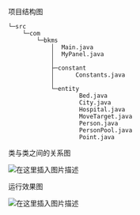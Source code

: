 <font face="等线">项目结构图</font>
```
└─src
    └─com
        └─bkms
            │  Main.java              
            │  MyPanel.java           
            │
            ├─constant
            │      Constants.java     
            │
            └─entity
                    Bed.java          
                    City.java         
                    Hospital.java     
                    MoveTarget.java   
                    Person.java       
                    PersonPool.java   
                    Point.java        

```

<font face="等线">类与类之间的关系图</font>

![在这里插入图片描述](https://img-blog.csdnimg.cn/6ef504cfe7c64bcaa9e6b49e17f4b86e.png)

<font face="等线">运行效果图</font>

![在这里插入图片描述](https://img-blog.csdnimg.cn/3c3fe7ccc1d347fbb69c616a9d26a1f8.png)

